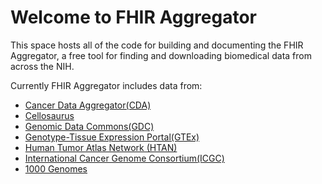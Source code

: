 # Welcome to FHIR Aggregator

This space hosts all of the code for building and documenting the FHIR Aggregator, a free tool for finding and downloading biomedical data from across the NIH. 

Currently FHIR Aggregator includes data from:

- [Cancer Data Aggregator(CDA)](https://cda.readthedocs.io/en/latest/)
- [Cellosaurus](https://www.cellosaurus.org/)
- [Genomic Data Commons(GDC)](https://portal.gdc.cancer.gov/)
- [Genotype-Tissue Expression Portal(GTEx)](https://www.gtexportal.org/home/downloads/adult-gtex/overview)
- [Human Tumor Atlas Network (HTAN)](https://data.humantumoratlas.org/data-access)
- [International Cancer Genome Consortium(ICGC)](https://daco.icgc-argo.org/)
- [1000 Genomes](https://www.internationalgenome.org/)

